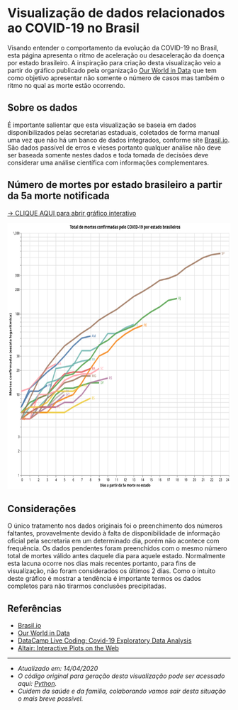 # Visualização de dados relacionados ao COVID-19 no Brasil
Visando entender o comportamento da evolução da COVID-19 no Brasil, esta página apresenta o ritmo de aceleração ou desaceleração da doença por estado brasileiro. A inspiração para criação desta visualização veio a partir do gráfico publicado pela organização <a target="_blank" rel="noopener noreferrer" href="https://ourworldindata.org/grapher/covid-confirmed-deaths-since-5th-death">Our World in Data</a> que tem como objetivo apresentar não somente o número de casos mas também o ritmo no qual as morte estão ocorrendo.

## Sobre os dados 
É importante salientar que esta visualização se baseia em dados disponibilizados pelas secretarias estaduais, coletados de forma manual uma vez que não há um banco de dados integrados, conforme site <a target="_blank" rel="noopener noreferrer" href="https://brasil.io/dataset/covid19/caso">Brasil.io</a>. São dados passível de erros e vieses portanto qualquer análise não deve ser baseada somente nestes dados e toda tomada de decisões deve considerar uma análise científica com informações complementares.

## Número de mortes por estado brasileiro a partir da 5a morte notificada

<a target="_blank" rel="noopener noreferrer" href="https://vega.github.io/editor/#/url/vega-lite/N4KABGBEDGD2B2AzAlgc0gLjMSA3ZApgO6bYwIAuy8ArrDQM4DqyAJhQBakAsADLwBooceFVr0GACQJoOFUgGZ+AX2UDwUADYBDAJ4EATqQDaGiKAiWoAW20GA1qRwVdABwKlIm6h6GRYrtrQyC6kvAB0AOx+DBQGsPYELOxcWNxqZpaQBPBwrNToWBZWWXCasEZFmSXCCPlUCE7VNVAu7p7wsNbU2pqQ6i0lkCgEmqyesdoUvs01kAyjBNAN8BOLyxX8AIyQs5YZgxB4vTQeWF6yFKgGeruDBy2QFLCwmlSuJnvmT25nUJ3deC9fpQEZjCYUKYeB6DZy-DpdHp9Pxg8bnAAiUJBT2Q1gIAFV4CFPPo7NZKBxWFiYS04e1zgCkdjUZ50QQphwGJBlHsALoDR4ADycP3pUAAjjRtKIQlNkLhfKDCOCMbcaVZILomodWvDzpLpVRIVQFf0vkrRmioGyOVyBYN5tBen86X8vLB0Dz7s11VAODJUHJSAA2ACsgma83WKxFC00S2eBm2IraboYBXjzOVrC5WGM82NHl5qntWSNmfOABVYJDNGBWAQwOSDNMGGARCgDLYqW33OUwABhADyADUAJLogC0WwAnGBXBUwARJqxYGAAEY3dPx5DxO2RohsTikAAc-EyNOKGtsDhTeq0PmxASCIS1WAi0SgsXiiWSx7SvrZLksD5PAhTYHs5DlJUZCpgigLAii2YQtSpYas+wShEUxyaKcYThKGvpHMK2FwfqUoysa8qKsMyGqlqRFQG+EE6qKboGpRcqmmhQwshi7KcPurEME6Fawfe7qensXolIB-qXCG4Y8TiFBiZA1a1vWjbNq27YIJ23baL2oxrsO45TrO86LsukKrhuW7IDue5mnMcTSgwiAVNYJg4CgbyGLG0bII05xxgmmy8Dsqj8geR6pGAZ68BepZXlkN6OKREnTIK8h+L0aCrOc8aILlUCsCRYChjEyAAF5-FsvCATkeQFNqjxlBUd5ipAjJAsiFoql+hbYvGqA5FatCaJojFPAQOVdW6vWIQNVoFqhkEValrkSRxRpcTMrHaKg1wEKgWLnLYwo8Rq2iCsguawSEanosgRlgNo852FQBj1h9oYfTpjadEuK6wNy11ZHx1q3NJEOam1DpkRKFF7SaB2HJAR0nWd0winYqCXayaoQ0ct33SmT1ugAshUukdruhltgAFMuokfeUZ0GAAtxQ3ROgAlOD5q0ZarICZydwtDJVhyQGQZYGGEauZTngab0WlNrTy56UgDPaD284mYOo4TtOc4Lj9Nn62um5GY5MjOcpbnwB5Xk+bR-kwTgYXLMFhVftGEVRcoMVzIeKSnueMsaKHZVTNoIpAninhUpCk7aMGkSsMGiC8Ig3DQKGJ4ntw4ZLAATFs5flye0DQOu1fBsGJdC0cAAkIn+rYnhyBQrgMBgAD0g8Kmd4SoCEHA0Ou4TBYPncELYI+ndok7eNMI-cOEJ7hFs4QAFYMI0AqQKnRkEBQD2paf8fp5n2e5-nhfF6XvAV1XNd1w35dNy3ebNDgTEzFBBDXOlAAAglTbENpBKkE-JATEuNzjl14CgycvBuDoIUJWfgGBcH8FbiUQBtwsBbBiMNc4kDoHiwelXPwiC3QoLQRg9B3AcG8DwRwghvpiHMXLuQsBkAqH0JoaQLYVVoZIKgEw3grD0GhnYZwzhhCrC8MUAIqRQioEiNtGImc9DBEyLkbwYMij8G8BUZYNRaQNFumEdaURWBy4KAMZooxLDeCRDMVwixPCEEkMqrYzw9iEGOLAEoVxjDUGyI8Sebxyi-FAJDEEyh2iHG6LSCA-xbjonGJnPE7hPFrFgHgZMTRISYESywEpSRUTmGYIagU3xRT-HMRPCkiBaTQkZMqi42pnh3ENK2E0yx3wknvg6UIgACtQnpEjsl1JiUMkZiSAlZLKW6AAQuA2ZsCFaRIGbkjx2DzEJJaeMsAZDQGaO2bsqpJSDnIKOZgjBKzzkBP4dcrZOydF7LAPo-pTz6nyLeQA1p6ivmeFub8+5DVHnSOeeg0xpzClgoudwSZ0L0l-K2BiwFCLgWeNBTUYp8yNlQp+di2F7T8WQEGeguJKLmlooCcGTFlLuk4oBQsw5hL8lMtGWQC5pSKFQCxZy2F3KGG8qWdOXgxKiHgqwDStaNyOWVIepXeFdLEVbGGQK1ZwDJkDgAKJ3IevM6VQKYkKEnOXflPizksuYlc1VbpTXmtIJawxRzbVKAVaopVYBPlus8B6mFD14FWoJTaycCh9WOtRSSoNfTQ3nHDVSh6UqfWEoTUopNir0XGrNRG0gWraX0tQQGqxQayWisgBmiVmqQ3Rp1YSk5ibmXJouWyyF6aS2ZrLam1tla2EGvecxEVgjG0asUN6nJhKFHjudaeYtnqsAKHnYs4xyLO2CuKdy8l-b11gD4NqytXjl3doCXCvtUAZ1hNDFGnNsreCMr3YasRrqj33oHU2r1z6F2vodfmrthab0hp-Q2v9s6FaAe3SwxpV7wMutTVBh9PTIh4p5dauRerq1jLWZM9EAAxE9W6ZXGPLgRoVN7iNkdLfsitiLeAdtA-uoNkH62kZPfByjHix0fonRCtN1oGODqwHx3DHil1CZXTYu9CDxP-tIVkkdLHd3sc-dU+jJ66HMcJZeuT17mK9tE0pvTLaX3GPfVp4TkndOMcucO6zHiQPmI4xclVUGeNOdxee3V8rkOBouYe7jynYOXOw+p4F+Hgs1oues+tJqADK5GAvtpo8U79yW0tObMzF19gm7PyeDZM1LJ6CuuZebJkrJmRNQYq-ljLr7NMee06e8reWJNgCq0B4xRm6soa9V1yrLWbNZaDWZxr3WVMPIM8BybwrRtOZVYVvDQXjPDeVStnr2b+uIbze1+zYAkuCIAOJDnSwtndS26OKcu9dnDMaBt3b4ZMx7TmpMvdiW9hr9bPs9e+22xb8XCPMWw1BwHc21vVblX9nTD2rt+bU3DuLW2QtEcU1TdVYS9XjY8YN47pWcuCJx5ZgnLzbPE-q04yZ5O-N9YQy89zPjPMBLQ-WhnPXy3PZBxthHnXse456eXaLaOjts462dzRVNztjZu8cwXpPZfy+a4rl5xWafbbK9jtXPWmf8Zq4LznZP9dzf28zpFgvIdc-N5F-HGv0FE6lydutZu9Pi4O1TwX027d6Yo9Jlngup2q708D+lSGMcJYCd5-3fmI+6sl062np3JlTJF38wPP2XltddyT9Pmf7nZ-54TwXXHBEZ4V3zyt1P8+p9N5oqvX3KfoNZynnXtvK9F6za3qPQ3MfMXd03nvX6+-J4LYPsI6fNm8db2+5XM+9OuvW258vS+-Mr7R5tgfMfmKN7dFM2ffmXPe+nBPsDU+JmKamTBx9BPbU10Xzfu-cyH92vb5PvfZb0+v7+Yb6TP1HfbXK-cJX-avVfP1C-dnCHcA1befaAjrYfQ-P-e5S3I3dBajMHWjUzOAnrW9GvFjNjEA7-BzF-T3efLXevHXOPSvVAzVLfM-XgWrEg8HUgMLOgk9CJJ3ExZXGXFArgr3K3IlbA7LFXAQpzbgAAnPBlZXCvJvegr1aQ0vYPUQoNLYA-TwW-SrEvSPYA6g0A-zcgr7KzM-dHXfNg6-czKZMcJ7VfF5F3DvQw9PWw9XQgwlOvJw0g3Xaw1woHefT-S-bwzQ84GwufJ3fvVgnAngFw8I9w2VcwqI4pfgrQgAJTsLh1Y2f2sPSJbx4KoK8MsJ8KgymVyPwNRyYJYIMOCPTzKLmyMPiNuzUKLRvzqId10JY0cK-yKOQLSPD3n08O6OiKYxyJPTFwCJD1qLGOUL0MF1oKbzaLCXLkT1i0QJOxSPOFSIACkIDXNH8CihjstJltiT1YcDtH8qjCjhjij60TinN0DAC7U88rjikQioA7jyj39libdjidiT8vjBigiejfj+jFdH9AiYDklFMPj6iziEMgDJjoS-iedT94S401jSt5i3QYTIsa4EDBcODNEcSwluBGDhCsDo8iiCCoNiSeluAVjX1iDqiqTxDPBaSs84SMDXlmiIMQT8shCuTLjDj1C3jIB2T7lIgySuTnjhSLkGiaTkSYcHiZCRDKTrjxE+TyiZiWNATITSE-dBFxTaFq4JieSXVQ9sTFSHd6S+99CXj1CsS2SrS8dQwOjVjBcNj3iAA5XYpgg4oE9U44n0vIxomTdfaE4M-wngmUgM14oM04+fLo2MoNLvIkyM+oqUoPWQs0kbCM5fU0tU4pA0tM-MiIu02UgJC0tk9Mh3VEjAxI5k64z0sU2bSLN019DE1PVkzY1s+-Hgikiw64+Q7E3snpbUzLHMjdY40cv5Bk4xf0vUoXczVImciU+fIU5Mi5XonshM6M33ac3c0MhwxE5c1c2hCo4Q3UjrR0ncvzAUrM3gCEjrQkkcgPW0vgg8xncfD0yZFLAcDIpggcpI9Q38-8pzds4xJk+0i5YczwP8vTC8rkhcjrUU+ClHdcn4xTNC-AzMlUmMxc7cqAbC+oiCsvSc3rUC0Eo87MwsoNKs84Yih3Tkh8p8k7G8oisC-A5imQyIxsg9SipzXnew8-H8rCmZcC9-WcbIqDFLcSvbL48szcj5X8uSkir4zsnXVC1S3E0wtE6uTC8zWSrgxCx45xQXQiyAIyyQkyn7fY-csSk9bgbi0vC4k8mS7Sx9Zy9xR-fC68lSyrLy31O1JMxcl8uCjynpEuAEj8hy+4wK5hcE5XbsoiiKnFDQ9-f1ci-TQy1K2FBQcc2NeNZXLSvTYMe8lUjSww1Mt0Kyri+K19ICvi9Qiy2qubSuZUlQrBZXYsmq3KzVYMGyzq7k2iuU+ilKsYyIUi43LK9iyyvqxQDBefXyk7WcfypzBQSUxM8vZs1qyLbgPEngq8k7XndyxymcAqvJcvWChi+a6pM9Ms8vEq8Cga78g1TIXkDQHkZQIAA/view">-> CLIQUE AQUI para abrir gráfico interativo</a>

<img 
    src="visualization.svg" 
    alt="Mortes por estado brasileiro"
    height="600"
    width="1000" />

## Considerações
O único tratamento nos dados originais foi o preenchimento dos números faltantes, provavelmente devido à falta de disponibilidade de informação oficial pela secretaria em um determinado dia, porém não acontece com frequência. Os dados pendentes foram preenchidos com o mesmo número total de mortes válido antes daquele dia para aquele estado. Normalmente esta lacuna ocorre nos dias mais recentes portanto, para fins de visualização, não foram considerados os últimos 2 dias. Como o intuito deste gráfico é mostrar a tendência é importante termos os dados completos para não tirarmos conclusões precipitadas.

## Referências

* <a target="_blank" rel="noopener noreferrer" href="https://brasil.io/dataset/covid19/caso">Brasil.io</a>
* <a target="_blank" rel="noopener noreferrer" href="https://ourworldindata.org/grapher/covid-confirmed-deaths-since-5th-death">Our World in Data</a>
* <a target="_blank" rel="noopener noreferrer" href="https://www.facebook.com/726282547396228/videos/861466570947781/">DataCamp Live Coding: Covid-19 Exploratory Data Analysis</a>
* <a target="_blank" rel="noopener noreferrer" href="https://matthewkudija.com/blog/2018/06/22/altair-interactive/">Altair: Interactive Plots on the Web</a>

---

- *Atualizado em: 14/04/2020*
- *O código original para geração desta visualização pode ser acessado aqui: <a target="_blank" rel="noopener noreferrer" href="https://github.com/fehann/COVID-19-Brazil/blob/master/covid19estadosbrasileiros.py">Python</a>.*
- *Cuidem da saúde e da familia, colaborando vamos sair desta situação o mais breve possível.*


<!---
Para atualizar o gráfico:
1) Google Colab - rodar o notebook
2) Salvar imagem em SVG e substituir no Github
3) Abrir no editor do Vega Lite e copiar link para Github
-->
